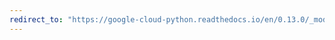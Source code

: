 ```yaml
---
redirect_to: "https://google-cloud-python.readthedocs.io/en/0.13.0/_modules/gcloud/logging/logger.html"
---
```

